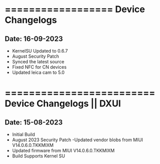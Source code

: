 ==================
Device Changelogs
==================
Date: 16-09-2023
------------------
- KernelSU Updated to 0.6.7
- August Security Patch
- Synced the latest source
- Fixed NFC for CN devices
- Updated leica cam to 5.0

=========================
Device Changelogs || DXUI
=========================
Date: 15-08-2023
-------------------------
- Initial Build
- August 2023 Security Patch
-Updated vendor blobs from MIUI V14.0.6.0.TKKMIXM
- Updated firmware from MIUI V14.0.6.0.TKKMIXM
- Build Supports Kernel SU
